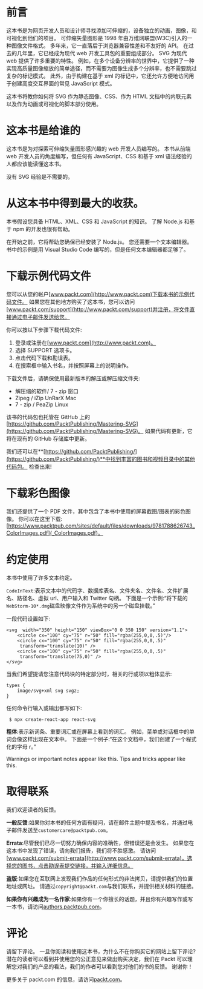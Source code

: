 # 前言

这本书是为网页开发人员和设计师寻找添加可伸缩的，设备独立的动画，图像，和可视化到他们的项目。 可伸缩矢量图形是 1998 年由万维网联盟(W3C)引入的一种图像文件格式。 多年来，它一直落后于浏览器兼容性差和不友好的 API。 在过去的几年里，它已经成为现代 web 开发工具包的重要组成部分。 SVG 为现代 web 提供了许多重要的特性。 例如，在多个设备分辨率的世界中，它提供了一种实现高质量图像缩放的简单途径，而不需要为图像生成多个分辨率，也不需要跳过复杂的标记模式。 此外，由于构建在基于 xml 的标记中，它还允许方便地访问用于创建高度交互界面的常见 JavaScript 模式。

这本书将教你如何将 SVG 作为静态图像、CSS、作为 HTML 文档中的内联元素以及作为动画或可视化的脚本部分使用。

# 这本书是给谁的

这本书是为对探索可伸缩矢量图形感兴趣的 web 开发人员编写的。 本书从前端 web 开发人员的角度编写，但任何有 JavaScript、CSS 和基于 xml 语法经验的人都应该能读懂这本书。

没有 SVG 经验是不需要的。

# 从这本书中得到最大的收获。

本书假设您具备 HTML、XML、CSS 和 JavaScript 的知识。 了解 Node.js 和基于 npm 的开发也很有帮助。

在开始之前，它将帮助您确保已经安装了 Node.js。 您还需要一个文本编辑器。 书中的示例是用 Visual Studio Code 编写的，但是任何文本编辑器都足够了。

# 下载示例代码文件

您可以从您的帐户[www.packt.com](http://www.packt.com)下载本书的示例代码文件。 如果您在其他地方购买了这本书，您可以访问[www.packt.com/support](http://www.packt.com/support)并注册，将文件直接通过电子邮件发送给您。

你可以按以下步骤下载代码文件:

1.  登录或注册在[www.packt.com](http://www.packt.com)。
2.  选择 SUPPORT 选项卡。
3.  点击代码下载和勘误表。
4.  在搜索框中输入书名，并按照屏幕上的说明操作。

下载文件后，请确保使用最新版本的解压或解压缩文件夹:

*   解压缩的软件/ 7 - zip 窗口
*   Zipeg / iZip UnRarX Mac
*   7 - zip / PeaZip Linux

该书的代码包也托管在 GitHub 上的[https://github.com/PacktPublishing/Mastering-SVG](https://github.com/PacktPublishing/Mastering-SVG)。 如果代码有更新，它将在现有的 GitHub 存储库中更新。

我们还可以在**[https://github.com/PacktPublishing/](https://github.com/PacktPublishing/)**中找到丰富的图书和视频目录中的其他代码包。 检查出来!

# 下载彩色图像

我们还提供了一个 PDF 文件，其中包含了本书中使用的屏幕截图/图表的彩色图像。 你可以在这里下载:[https://www.packtpub.com/sites/default/files/downloads/9781788626743_ColorImages.pdf](_ColorImages.pdf)。

# 约定使用

本书中使用了许多文本约定。

`CodeInText`:表示文本中的代码字、数据库表名、文件夹名、文件名、文件扩展名、路径名、虚拟 url、用户输入和 Twitter 句柄。 下面是一个示例:“将下载的`WebStorm-10*.dmg`磁盘映像文件作为系统中的另一个磁盘挂载。”

一段代码设置如下:

```
<svg  width="350" height="150" viewBox="0 0 350 150" version="1.1">
    <circle cx="100" cy="75" r="50" fill="rgba(255,0,0,.5)"/>
    <circle cx="100" cy="75" r="50" fill="rgba(255,0,0,.5)" 
     transform="translate(10)" />
    <circle cx="100" cy="75" r="50" fill="rgba(255,0,0,.5)" 
     transform="translate(75,0)" />
</svg>
```

当我们希望提请您注意代码块的特定部分时，相关的行或项以粗体显示:

```
types {
    image/svg+xml svg svgz;
}
```

任何命令行输入或输出都写如下:

```
 $ npx create-react-app react-svg
```

**粗体**:表示新词条、重要词汇或在屏幕上看到的词汇。 例如，菜单或对话框中的单词会像这样出现在文本中。 下面是一个例子:“在这个文档中，我们创建了一个程式化的字母 r。”

Warnings or important notes appear like this. Tips and tricks appear like this.

# 取得联系

我们欢迎读者的反馈。

**一般反馈**:如果你对本书的任何方面有疑问，请在邮件主题中提及书名，并通过电子邮件发送至`customercare@packtpub.com`。

**Errata**:尽管我们已尽一切努力确保内容的准确性，但错误还是会发生。 如果您在这本书中发现了错误，请向我们报告，我们将不胜感激。 请访问[www.packt.com/submit-errata](http://www.packt.com/submit-errata)，选择您的图书，点击勘误表提交链接，并输入详细信息。

**盗版**:如果您在互联网上发现我们作品的任何形式的非法拷贝，请提供我们的位置地址或网址。 请通过`copyright@packt.com`与我们联系，并提供相关材料的链接。

**如果你有兴趣成为一名作家**:如果你有一个你擅长的话题，并且你有兴趣写作或写一本书，请访问[authors.packtpub.com](http://authors.packtpub.com/)。

# 评论

请留下评论。 一旦你阅读和使用这本书，为什么不在你购买它的网站上留下评论? 潜在的读者可以看到并使用您的公正意见来做出购买决定，我们在 Packt 可以理解您对我们的产品的看法，我们的作者可以看到您对他们的书的反馈。 谢谢你！

更多关于 packt.com 的信息，请访问[packt.com](http://www.packt.com/)。